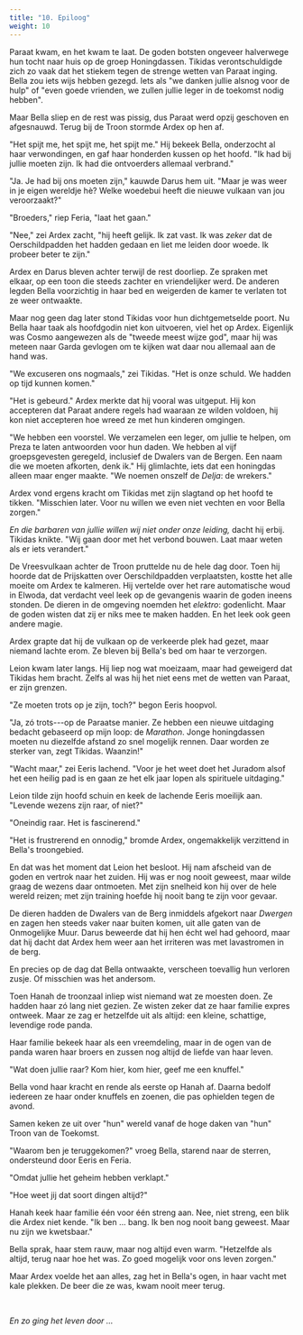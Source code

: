 ```yaml
---
title: "10. Epiloog"
weight: 10
---
```


Paraat kwam, en het kwam te laat. De goden botsten ongeveer halverwege hun tocht naar huis op de groep Honingdassen. Tikidas verontschuldigde zich zo vaak dat het stiekem tegen de strenge wetten van Paraat inging. Bella zou iets wijs hebben gezegd. Iets als "we danken jullie alsnog voor de hulp" of "even goede vrienden, we zullen jullie leger in de toekomst nodig hebben".

Maar Bella sliep en de rest was pissig, dus Paraat werd opzij geschoven en afgesnauwd. Terug bij de Troon stormde Ardex op hen af.

"Het spijt me, het spijt me, het spijt me." Hij bekeek Bella, onderzocht al haar verwondingen, en gaf haar honderden kussen op het hoofd. "Ik had bij jullie moeten zijn. Ik had die ontvoerders allemaal verbrand."

"Ja. Je had bij ons moeten zijn," kauwde Darus hem uit. "Maar je was weer in je eigen wereldje hè? Welke woedebui heeft die nieuwe vulkaan van jou veroorzaakt?"

"Broeders," riep Feria, "laat het gaan."

"Nee," zei Ardex zacht, "hij heeft gelijk. Ik zat vast. Ik was _zeker_ dat de Oerschildpadden het hadden gedaan en liet me leiden door woede. Ik probeer beter te zijn."

Ardex en Darus bleven achter terwijl de rest doorliep. Ze spraken met elkaar, op een toon die steeds zachter en vriendelijker werd. De anderen legden Bella voorzichtig in haar bed en weigerden de kamer te verlaten tot ze weer ontwaakte.

Maar nog geen dag later stond Tikidas voor hun dichtgemetselde poort. Nu Bella haar taak als hoofdgodin niet kon uitvoeren, viel het op Ardex. Eigenlijk was Cosmo aangewezen als de "tweede meest wijze god", maar hij was meteen naar Garda gevlogen om te kijken wat daar nou allemaal aan de hand was.

"We excuseren ons nogmaals," zei Tikidas. "Het is onze schuld. We hadden op tijd kunnen komen."

"Het is gebeurd." Ardex merkte dat hij vooral was uitgeput. Hij kon accepteren dat Paraat andere regels had waaraan ze wilden voldoen, hij kon niet accepteren hoe wreed ze met hun kinderen omgingen.

"We hebben een voorstel. We verzamelen een leger, om jullie te helpen, om Preza te laten antwoorden voor hun daden. We hebben al vijf groepsgevesten geregeld, inclusief de Dwalers van de Bergen. Een naam die we moeten afkorten, denk ik." Hij glimlachte, iets dat een honingdas alleen maar enger maakte. "We noemen onszelf de _Delja_: de wrekers."

Ardex vond ergens kracht om Tikidas met zijn slagtand op het hoofd te tikken. "Misschien later. Voor nu willen we even niet vechten en voor Bella zorgen." 

_En die barbaren van jullie willen wij niet onder onze leiding,_ dacht hij erbij. Tikidas knikte. "Wij gaan door met het verbond bouwen. Laat maar weten als er iets verandert."

De Vreesvulkaan achter de Troon pruttelde nu de hele dag door. Toen hij hoorde dat de Prijskatten over Oerschildpadden verplaatsten, kostte het alle moeite om Ardex te kalmeren. Hij vertelde over het rare automatische woud in Elwoda, dat verdacht veel leek op de gevangenis waarin de goden ineens stonden. De dieren in de omgeving noemden het _elektro_: godenlicht. Maar de goden wisten dat zij er niks mee te maken hadden. En het leek ook geen andere magie.

Ardex grapte dat hij de vulkaan op de verkeerde plek had gezet, maar niemand lachte erom. Ze bleven bij Bella's bed om haar te verzorgen.

Leion kwam later langs. Hij liep nog wat moeizaam, maar had geweigerd dat Tikidas hem bracht. Zelfs al was hij het niet eens met de wetten van Paraat, er zijn grenzen.

"Ze moeten trots op je zijn, toch?" begon Eeris hoopvol.

"Ja, zó trots---op de Paraatse manier. Ze hebben een nieuwe uitdaging bedacht gebaseerd op mijn loop: de _Marathon_. Jonge honingdassen moeten nu diezelfde afstand zo snel mogelijk rennen. Daar worden ze sterker van, zegt Tikidas. Waanzin!"

"Wacht maar," zei Eeris lachend. "Voor je het weet doet het Juradom alsof het een heilig pad is en gaan ze het elk jaar lopen als spirituele uitdaging."

Leion tilde zijn hoofd schuin en keek de lachende Eeris moeilijk aan. "Levende wezens zijn raar, of niet?"

"Oneindig raar. Het is fascinerend."

"Het is frustrerend en onnodig," bromde Ardex, ongemakkelijk verzittend in Bella's troongebied.

En dat was het moment dat Leion het besloot. Hij nam afscheid van de goden en vertrok naar het zuiden. Hij was er nog nooit geweest, maar wilde graag de wezens daar ontmoeten. Met zijn snelheid kon hij over de hele wereld reizen; met zijn training hoefde hij nooit bang te zijn voor gevaar. 

De dieren hadden de Dwalers van de Berg inmiddels afgekort naar _Dwergen_ en zagen hen steeds vaker naar buiten komen, uit alle gaten van de Onmogelijke Muur. Darus beweerde dat hij hen écht wel had gehoord, maar dat hij dacht dat Ardex hem weer aan het irriteren was met lavastromen in de berg.

En precies op de dag dat Bella ontwaakte, verscheen toevallig hun verloren zusje. Of misschien was het andersom.

Toen Hanah de troonzaal inliep wist niemand wat ze moesten doen. Ze hadden haar zó lang niet gezien. Ze wisten zeker dat ze haar familie expres ontweek. Maar ze zag er hetzelfde uit als altijd: een kleine, schattige, levendige rode panda.

Haar familie bekeek haar als een vreemdeling, maar in de ogen van de panda waren haar broers en zussen nog altijd de liefde van haar leven.

"Wat doen jullie raar? Kom hier, kom hier, geef me een knuffel."

Bella vond haar kracht en rende als eerste op Hanah af. Daarna bedolf iedereen ze haar onder knuffels en zoenen, die pas ophielden tegen de avond. 

Samen keken ze uit over "hun" wereld vanaf de hoge daken van "hun" Troon van de Toekomst.

"Waarom ben je teruggekomen?" vroeg Bella, starend naar de sterren, ondersteund door Eeris en Feria.

"Omdat jullie het geheim hebben verklapt."

"Hoe weet jij dat soort dingen altijd?"

Hanah keek haar familie één voor één streng aan. Nee, niet streng, een blik die Ardex niet kende. "Ik ben ... bang. Ik ben nog nooit bang geweest. Maar nu zijn we kwetsbaar."

Bella sprak, haar stem rauw, maar nog altijd even warm. "Hetzelfde als altijd, terug naar hoe het was. Zo goed mogelijk voor ons leven zorgen."

Maar Ardex voelde het aan alles, zag het in Bella's ogen, in haar vacht met kale plekken. De beer die ze was, kwam nooit meer terug.

&nbsp;

_En zo ging het leven door ..._